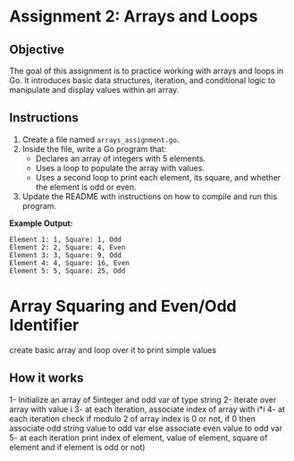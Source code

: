 # Assignment 2: Arrays and Loops

## Objective

The goal of this assignment is to practice working with arrays and loops in Go. It introduces basic data structures, iteration, and conditional logic to manipulate and display values within an array.

## Instructions

1. Create a file named `arrays_assignment.go`.
2. Inside the file, write a Go program that:
   - Declares an array of integers with 5 elements.
   - Uses a loop to populate the array with values.
   - Uses a second loop to print each element, its square, and whether the element is odd or even.
3. Update the README with instructions on how to compile and run this program.

**Example Output:**

```
Element 1: 1, Square: 1, Odd
Element 2: 2, Square: 4, Even
Element 3: 3, Square: 9, Odd
Element 4: 4, Square: 16, Even
Element 5: 5, Square: 25, Odd
```

# Array Squaring and Even/Odd Identifier
   
create basic array and loop over it to print simple values
   
## How it works
1- Initialize an array of 5integer and odd var of type string
2- Iterate over array with value i
3- at each iteration, associate index of array with i*i
4- at each iteration check if modulo 2 of array index is 0 or not, if 0 then associate odd string value to odd var else associate even value to odd var
5- at each iteration print index of element, value of element, square of element and if element is odd or not)

